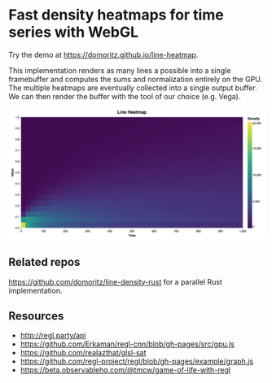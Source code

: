 # Fast density heatmaps for time series with WebGL

Try the demo at https://domoritz.github.io/line-heatmap.

This implementation renders as many lines a possible into a single framebuffer and computes the sums and normalization entirely on the GPU. The multiple heatmaps are eventually collected into a single output buffer. We can then render the buffer with the tool of our choice (e.g. Vega).

<img src="screenshot.png" width="600"></img>

## Related repos

https://github.com/domoritz/line-density-rust for a parallel Rust implementation.

## Resources

- http://regl.party/api
- https://github.com/Erkaman/regl-cnn/blob/gh-pages/src/gpu.js
- https://github.com/realazthat/glsl-sat
- https://github.com/regl-project/regl/blob/gh-pages/example/graph.js
- https://beta.observablehq.com/@tmcw/game-of-life-with-regl
